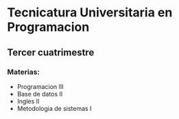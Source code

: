 # Tecnicatura Universitaria en Programacion

## Tercer cuatrimestre

### Materias:
- Programacion III
- Base de datos II
- Ingles II
- Metodologia de sistemas I
